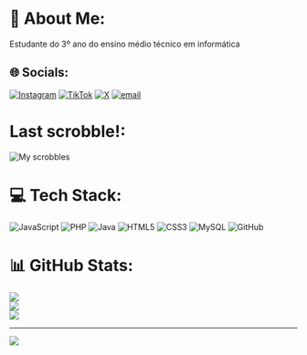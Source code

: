 # 💫 About Me:
Estudante do 3º ano do ensino médio técnico em informática


## 🌐 Socials:
[![Instagram](https://img.shields.io/badge/Instagram-%23E4405F.svg?logo=Instagram&logoColor=white)](https://instagram.com/dborbab) [![TikTok](https://img.shields.io/badge/TikTok-%23000000.svg?logo=TikTok&logoColor=white)](https://tiktok.com/@dborbab) [![X](https://img.shields.io/badge/X-black.svg?logo=X&logoColor=white)](https://x.com/abacaxiiassado) [![email](https://img.shields.io/badge/Email-D14836?logo=gmail&logoColor=white)](mailto:juliadeborbabarros@gmail.com) 
# Last scrobble!:
![My scrobbles](https://lastfm-recently-played.vercel.app/api?user=ulhaa&count=1&bg_color=2e2e2e&header_style=compact&footer_style=compact_stats&border_radius=3&width=300)
# 💻 Tech Stack:
![JavaScript](https://img.shields.io/badge/javascript-%23323330.svg?style=for-the-badge&logo=javascript&logoColor=%23F7DF1E) ![PHP](https://img.shields.io/badge/php-%23777BB4.svg?style=for-the-badge&logo=php&logoColor=white) ![Java](https://img.shields.io/badge/java-%23ED8B00.svg?style=for-the-badge&logo=openjdk&logoColor=white) ![HTML5](https://img.shields.io/badge/html5-%23E34F26.svg?style=for-the-badge&logo=html5&logoColor=white) ![CSS3](https://img.shields.io/badge/css3-%231572B6.svg?style=for-the-badge&logo=css3&logoColor=white) ![MySQL](https://img.shields.io/badge/mysql-4479A1.svg?style=for-the-badge&logo=mysql&logoColor=white) ![GitHub](https://img.shields.io/badge/github-%23121011.svg?style=for-the-badge&logo=github&logoColor=white)
# 📊 GitHub Stats:
![](https://github-readme-stats.vercel.app/api?username=dborbab&theme=dark&hide_border=false&include_all_commits=false&count_private=false)<br/>
![](https://nirzak-streak-stats.vercel.app/?user=dborbab&theme=dark&hide_border=false)<br/>
![](https://github-readme-stats.vercel.app/api/top-langs/?username=dborbab&theme=dark&hide_border=false&include_all_commits=false&count_private=false&layout=compact)

---
[![](https://visitcount.itsvg.in/api?id=dborbab&icon=0&color=0)](https://visitcount.itsvg.in)

<!-- Proudly created with GPRM ( https://gprm.itsvg.in ) -->
